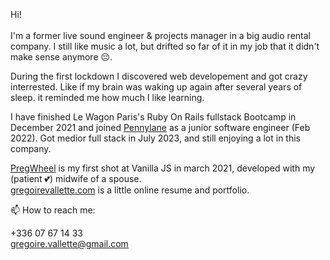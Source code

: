 
Hi!
<br>
<br>
I'm a former live sound engineer & projects manager in a big audio rental company. I still like music a lot, but drifted so far of it in my job that it didn't make sense anymore 😔. 

During the first lockdown I discovered web developement and got crazy interrested. Like if my brain was waking up again after several years of sleep. it reminded me how much I like learning. 

I have finished Le Wagon Paris's Ruby On Rails fullstack Bootcamp in December 2021 and joined <a href='https://github.com/pennylane-hq'>Pennylane</a> as a junior software engineer (Feb 2022). Got medior full stack in July 2023, and still enjoying a lot in this company.

<a href='https://github.com/GregLaBelette/PregWheel'>PregWheel</a> is my first shot at Vanilla JS in march 2021, developed with my (patient 💕) midwife of a spouse.<br>
<a href='https://gregoirevallette.com'>gregoirevallette.com</a> is a little online resume and portfolio.

📫 How to reach me:

+336 07 67 14 33
<br>
gregoire.vallette@gmail.com
